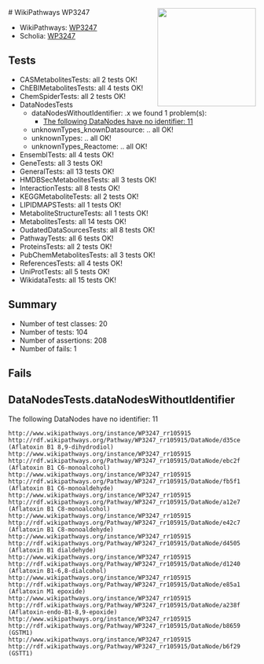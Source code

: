 <img style="float: right; width: 200px" src="https://upload.wikimedia.org/wikipedia/commons/thumb/8/83/Wplogo_with_text_500.png/640px-Wplogo_with_text_500.png" />
# WikiPathways WP3247

* WikiPathways: [WP3247](https://wikipathways.org/pathways/WP3247)
* Scholia: [WP3247](https://scholia.toolforge.org/wikipathways/WP3247)
## Tests
* CASMetabolitesTests: all 2 tests OK!
* ChEBIMetabolitesTests: all 4 tests OK!
* ChemSpiderTests: all 2 tests OK!
* DataNodesTests
    * dataNodesWithoutIdentifier: .x we found 1 problem(s):
        * [The following DataNodes have no identifier: 11](#8792c491)
    * unknownTypes_knownDatasource: .. all OK!
    * unknownTypes: .. all OK!
    * unknownTypes_Reactome: .. all OK!
* EnsemblTests: all 4 tests OK!
* GeneTests: all 3 tests OK!
* GeneralTests: all 13 tests OK!
* HMDBSecMetabolitesTests: all 3 tests OK!
* InteractionTests: all 8 tests OK!
* KEGGMetaboliteTests: all 2 tests OK!
* LIPIDMAPSTests: all 1 tests OK!
* MetaboliteStructureTests: all 1 tests OK!
* MetabolitesTests: all 14 tests OK!
* OudatedDataSourcesTests: all 8 tests OK!
* PathwayTests: all 6 tests OK!
* ProteinsTests: all 2 tests OK!
* PubChemMetabolitesTests: all 3 tests OK!
* ReferencesTests: all 4 tests OK!
* UniProtTests: all 5 tests OK!
* WikidataTests: all 15 tests OK!


## Summary

* Number of test classes: 20
* Number of tests: 104
* Number of assertions: 208
* Number of fails: 1

## Fails

<a name="8792c491" />

## DataNodesTests.dataNodesWithoutIdentifier

The following DataNodes have no identifier: 11
```
http://www.wikipathways.org/instance/WP3247_rr105915 http://rdf.wikipathways.org/Pathway/WP3247_rr105915/DataNode/d35ce (Aflatoxin B1 8,9-dihydrodiol)
http://www.wikipathways.org/instance/WP3247_rr105915 http://rdf.wikipathways.org/Pathway/WP3247_rr105915/DataNode/ebc2f (Aflatoxin B1 C6-monoalcohol)
http://www.wikipathways.org/instance/WP3247_rr105915 http://rdf.wikipathways.org/Pathway/WP3247_rr105915/DataNode/fb5f1 (Aflatoxin B1 C6-monoaldehyde)
http://www.wikipathways.org/instance/WP3247_rr105915 http://rdf.wikipathways.org/Pathway/WP3247_rr105915/DataNode/a12e7 (Aflatoxin B1 C8-monoalcohol)
http://www.wikipathways.org/instance/WP3247_rr105915 http://rdf.wikipathways.org/Pathway/WP3247_rr105915/DataNode/e42c7 (Aflatoxin B1 C8-monoaldehyde)
http://www.wikipathways.org/instance/WP3247_rr105915 http://rdf.wikipathways.org/Pathway/WP3247_rr105915/DataNode/d4505 (Aflatoxin B1 dialdehyde)
http://www.wikipathways.org/instance/WP3247_rr105915 http://rdf.wikipathways.org/Pathway/WP3247_rr105915/DataNode/d1240 (Aflatoxin B1-6,8-dialcohol)
http://www.wikipathways.org/instance/WP3247_rr105915 http://rdf.wikipathways.org/Pathway/WP3247_rr105915/DataNode/e85a1 (Aflatoxin M1 epoxide)
http://www.wikipathways.org/instance/WP3247_rr105915 http://rdf.wikipathways.org/Pathway/WP3247_rr105915/DataNode/a238f (Aflatoxin-endo-B1-8,9-epoxide)
http://www.wikipathways.org/instance/WP3247_rr105915 http://rdf.wikipathways.org/Pathway/WP3247_rr105915/DataNode/b8659 (GSTM1)
http://www.wikipathways.org/instance/WP3247_rr105915 http://rdf.wikipathways.org/Pathway/WP3247_rr105915/DataNode/b6f29 (GSTT1)
```

